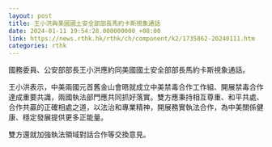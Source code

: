 ```yaml
---
layout: post
title: 王小洪與美國國土安全部部長馬約卡斯視象通話
date: 2024-01-11 19:54:28.000000000 +08:00
link: https://news.rthk.hk/rthk/ch/component/k2/1735862-20240111.htm
categories: rthk
---
```


國務委員、公安部部長王小洪應約同美國國土安全部部長馬約卡斯視象通話。

王小洪表示，中美兩國元首舊金山會晤就成立中美禁毒合作工作組、開展禁毒合作達成重要共識，兩國執法部門應共同抓好落實。雙方應秉持相互尊重、和平共處、合作共贏的正確相處之道，以法治和專業精神，開展務實執法合作，為中美關係健康、穩定發展提供更多正能量。

雙方還就加強執法領域對話合作等交換意見。
